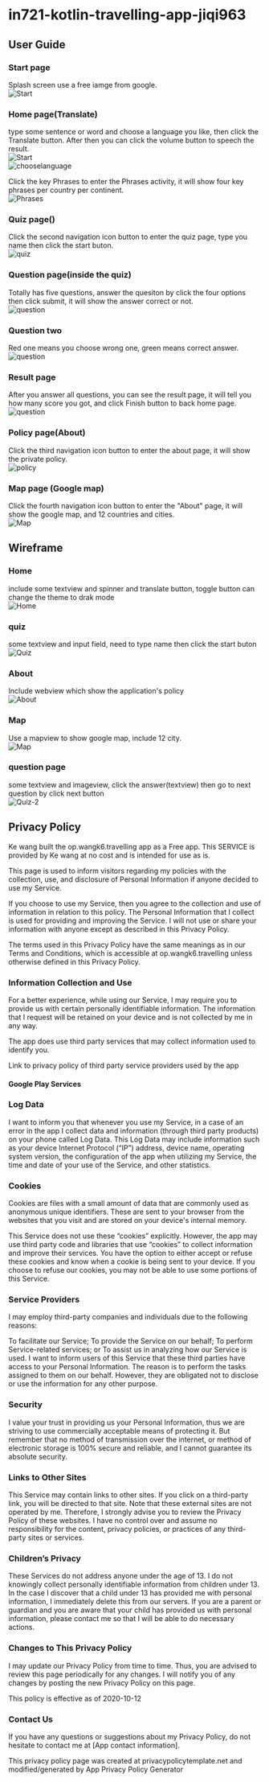 # in721-kotlin-travelling-app-jiqi963
## User Guide
### Start page
Splash screen use a free iamge from google.<br>
![Start](https://github.com/otago-polytechnic-bit-courses/in721-kotlin-travelling-app-jiqi963/blob/master/image/ss0.png)<br>

### Home page(Translate)
type some sentence or word and choose a language you like, then click the Translate button. After then you can click the volume button to speech the result.<br>
![Start](https://github.com/otago-polytechnic-bit-courses/in721-kotlin-travelling-app-jiqi963/blob/master/image/ss1.png)<br>
![chooselanguage](https://github.com/otago-polytechnic-bit-courses/in721-kotlin-travelling-app-jiqi963/blob/master/image/ss2.png)<br>

Click the key Phrases to enter the Phrases activity, it will show four key phrases per country per continent.<br>
![Phrases](https://github.com/otago-polytechnic-bit-courses/in721-kotlin-travelling-app-jiqi963/blob/master/image/ss10.png)<br>


### Quiz page()
Click the second navigation icon button to enter the quiz page, type you name then click the start buton.<br>
![quiz](https://github.com/otago-polytechnic-bit-courses/in721-kotlin-travelling-app-jiqi963/blob/master/image/ss3.png)<br>

### Question page(inside the quiz)
Totally has five questions, answer the quesiton by click the four options then click submit, it will show the answer correct or not.<br>
![question](https://github.com/otago-polytechnic-bit-courses/in721-kotlin-travelling-app-jiqi963/blob/master/image/ss4.png)<br>

### Question two
Red one means you choose wrong one, green means correct answer.<br>
![question](https://github.com/otago-polytechnic-bit-courses/in721-kotlin-travelling-app-jiqi963/blob/master/image/ss5.png)<br>

### Result page
After you answer all questions, you can see the result page, it will tell you how many score you got, and click Finish button to back home page.<br>
![question](https://github.com/otago-polytechnic-bit-courses/in721-kotlin-travelling-app-jiqi963/blob/master/image/ss6.png)<br>

### Policy page(About)
Click the third navigation icon button to enter the about page, it will show the private policy.<br>
![policy](https://github.com/otago-polytechnic-bit-courses/in721-kotlin-travelling-app-jiqi963/blob/master/image/ss7.png)<br>

### Map page (Google map)
Click the fourth navigation icon button to enter the "About" page, it will show the google map, and 12 countries and cities.<br>
![Map](https://github.com/otago-polytechnic-bit-courses/in721-kotlin-travelling-app-jiqi963/blob/master/image/ss8.png)<br>


## Wireframe

### Home
include some textview and spinner and translate button, toggle button can change the theme to drak mode<br>
![Home](https://github.com/otago-polytechnic-bit-courses/in721-kotlin-travelling-app-jiqi963/blob/master/image/page%20-%20translate.jpg)<br>

### quiz
some textview and input field, need to type name then click the start buton<br>
![Quiz](https://github.com/otago-polytechnic-bit-courses/in721-kotlin-travelling-app-jiqi963/blob/master/image/page%20-%20quiz.jpg)<br>

### About
Include webview which show the application's policy<br>
![About](https://github.com/otago-polytechnic-bit-courses/in721-kotlin-travelling-app-jiqi963/blob/master/image/page%20-%20about.jpg)<br>

### Map
Use a mapview to show google map, include 12 city.<br>
![Map](https://github.com/otago-polytechnic-bit-courses/in721-kotlin-travelling-app-jiqi963/blob/master/image/page%20-%20map.jpg)<br>

### question page
some textview and imageview, click the answer(textview) then go to next question by click next button<br>
![Quiz-2](https://github.com/otago-polytechnic-bit-courses/in721-kotlin-travelling-app-jiqi963/blob/master/image/quiz%20detail.jpg)<br>

## Privacy Policy
Ke wang built the op.wangk6.travelling app as a Free app. This SERVICE is provided by Ke wang at no cost and is intended for use as is.

This page is used to inform visitors regarding my policies with the collection, use, and disclosure of Personal Information if anyone decided to use my Service.

If you choose to use my Service, then you agree to the collection and use of information in relation to this policy. The Personal Information that I collect is used for providing and improving the Service. I will not use or share your information with anyone except as described in this Privacy Policy.

The terms used in this Privacy Policy have the same meanings as in our Terms and Conditions, which is accessible at op.wangk6.travelling unless otherwise defined in this Privacy Policy.

### Information Collection and Use

For a better experience, while using our Service, I may require you to provide us with certain personally identifiable information. The information that I request will be retained on your device and is not collected by me in any way.

The app does use third party services that may collect information used to identify you.

Link to privacy policy of third party service providers used by the app

#### Google Play Services
### Log Data

I want to inform you that whenever you use my Service, in a case of an error in the app I collect data and information (through third party products) on your phone called Log Data. This Log Data may include information such as your device Internet Protocol (“IP”) address, device name, operating system version, the configuration of the app when utilizing my Service, the time and date of your use of the Service, and other statistics.

### Cookies

Cookies are files with a small amount of data that are commonly used as anonymous unique identifiers. These are sent to your browser from the websites that you visit and are stored on your device's internal memory.

This Service does not use these “cookies” explicitly. However, the app may use third party code and libraries that use “cookies” to collect information and improve their services. You have the option to either accept or refuse these cookies and know when a cookie is being sent to your device. If you choose to refuse our cookies, you may not be able to use some portions of this Service.

### Service Providers

I may employ third-party companies and individuals due to the following reasons:

To facilitate our Service;
To provide the Service on our behalf;
To perform Service-related services; or
To assist us in analyzing how our Service is used.
I want to inform users of this Service that these third parties have access to your Personal Information. The reason is to perform the tasks assigned to them on our behalf. However, they are obligated not to disclose or use the information for any other purpose.

### Security

I value your trust in providing us your Personal Information, thus we are striving to use commercially acceptable means of protecting it. But remember that no method of transmission over the internet, or method of electronic storage is 100% secure and reliable, and I cannot guarantee its absolute security.

### Links to Other Sites

This Service may contain links to other sites. If you click on a third-party link, you will be directed to that site. Note that these external sites are not operated by me. Therefore, I strongly advise you to review the Privacy Policy of these websites. I have no control over and assume no responsibility for the content, privacy policies, or practices of any third-party sites or services.

### Children’s Privacy

These Services do not address anyone under the age of 13. I do not knowingly collect personally identifiable information from children under 13. In the case I discover that a child under 13 has provided me with personal information, I immediately delete this from our servers. If you are a parent or guardian and you are aware that your child has provided us with personal information, please contact me so that I will be able to do necessary actions.

### Changes to This Privacy Policy

I may update our Privacy Policy from time to time. Thus, you are advised to review this page periodically for any changes. I will notify you of any changes by posting the new Privacy Policy on this page.

This policy is effective as of 2020-10-12

### Contact Us

If you have any questions or suggestions about my Privacy Policy, do not hesitate to contact me at [App contact information].

This privacy policy page was created at privacypolicytemplate.net and modified/generated by App Privacy Policy Generator
